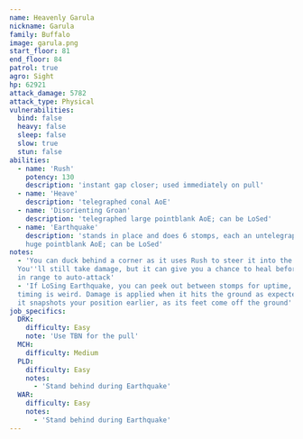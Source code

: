 ```yaml
---
name: Heavenly Garula
nickname: Garula
family: Buffalo
image: garula.png
start_floor: 81
end_floor: 84
patrol: true
agro: Sight
hp: 62921
attack_damage: 5782
attack_type: Physical
vulnerabilities:
  bind: false
  heavy: false
  sleep: false
  slow: true
  stun: false
abilities:
  - name: 'Rush'
    potency: 130
    description: 'instant gap closer; used immediately on pull'
  - name: 'Heave'
    description: 'telegraphed conal AoE'
  - name: 'Disorienting Groan'
    description: 'telegraphed large pointblank AoE; can be LoSed'
  - name: 'Earthquake'
    description: 'stands in place and does 6 stomps, each an untelegraphed
    huge pointblank AoE; can be LoSed'
notes:
  - 'You can duck behind a corner as it uses Rush to steer it into the wall.
  You''ll still take damage, but it can give you a chance to heal before it''s
  in range to auto-attack'
  - 'If LoSing Earthquake, you can peek out between stomps for uptime, but the
  timing is weird. Damage is applied when it hits the ground as expected, but
  it snapshots your position earlier, as its feet come off the ground'
job_specifics:
  DRK:
    difficulty: Easy
    note: 'Use TBN for the pull'
  MCH:
    difficulty: Medium
  PLD:
    difficulty: Easy
    notes:
      - 'Stand behind during Earthquake'
  WAR:
    difficulty: Easy
    notes:
      - 'Stand behind during Earthquake'
---
```

